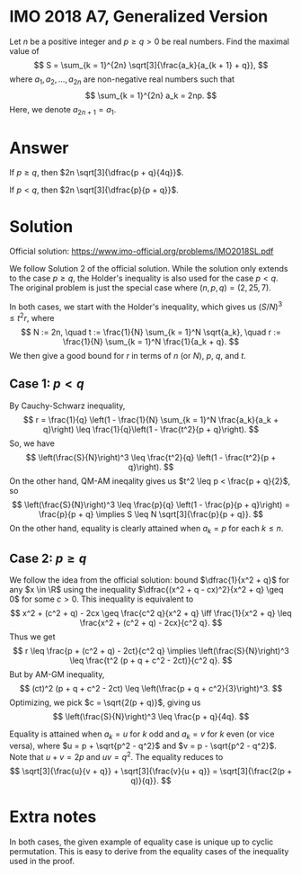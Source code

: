 # IMO 2018 A7, Generalized Version

Let $n$ be a positive integer and $p \geq q > 0$ be real numbers.
Find the maximal value of
$$ S = \sum_{k = 1}^{2n} \sqrt[3]{\frac{a_k}{a_{k + 1} + q}}, $$
where $a_1, a_2, \ldots, a_{2n}$ are non-negative real numbers such that
$$ \sum_{k = 1}^{2n} a_k = 2np. $$
Here, we denote $a_{2n + 1} = a_1$.



# Answer

If $p \geq q$, then $2n \sqrt[3]{\dfrac{p + q}{4q}}$.

If $p < q$, then $2n \sqrt[3]{\dfrac{p}{p + q}}$.



# Solution

Official solution: <https://www.imo-official.org/problems/IMO2018SL.pdf>

We follow Solution 2 of the official solution.
While the solution only extends to the case $p \geq q$, the Holder's inequality is also used for the case $p < q$.
The original problem is just the special case where $(n, p, q) = (2, 25, 7)$.

In both cases, we start with the Holder's inequality, which gives us $(S/N)^3 \leq t^2 r$, where
$$ N := 2n, \quad t := \frac{1}{N} \sum_{k = 1}^N \sqrt{a_k}, \quad r := \frac{1}{N} \sum_{k = 1}^N \frac{1}{a_k + q}. $$
We then give a good bound for $r$ in terms of $n$ (or $N$), $p$, $q$, and $t$.

## Case 1: $p < q$

By Cauchy-Schwarz inequality,
$$ r = \frac{1}{q} \left(1 - \frac{1}{N} \sum_{k = 1}^N \frac{a_k}{a_k + q}\right) \leq \frac{1}{q}\left(1 - \frac{t^2}{p + q}\right). $$
So, we have
$$ \left(\frac{S}{N}\right)^3 \leq \frac{t^2}{q} \left(1 - \frac{t^2}{p + q}\right). $$
On the other hand, QM-AM ineqality gives us $t^2 \leq p < \frac{p + q}{2}$, so
$$ \left(\frac{S}{N}\right)^3 \leq \frac{p}{q} \left(1 - \frac{p}{p + q}\right) = \frac{p}{p + q} \implies S \leq N \sqrt[3]{\frac{p}{p + q}}. $$
On the other hand, equality is clearly attained when $a_k = p$ for each $k \leq n$.

## Case 2: $p \geq q$

We follow the idea from the official solution: bound $\dfrac{1}{x^2 + q}$ for any $x \in \R$ using the inequality $\dfrac{(x^2 + q - cx)^2}{x^2 + q} \geq 0$ for some $c > 0$.
This inequality is equivalent to
$$ x^2 + (c^2 + q) - 2cx \geq \frac{c^2 q}{x^2 + q} \iff \frac{1}{x^2 + q} \leq \frac{x^2 + (c^2 + q) - 2cx}{c^2 q}. $$
Thus we get
$$ r \leq \frac{p + (c^2 + q) - 2ct}{c^2 q} \implies \left(\frac{S}{N}\right)^3 \leq \frac{t^2 (p + q + c^2 - 2ct)}{c^2 q}. $$
But by AM-GM inequality,
$$ (ct)^2 (p + q + c^2 - 2ct) \leq \left(\frac{p + q + c^2}{3}\right)^3. $$
Optimizing, we pick $c = \sqrt{2(p + q)}$, giving us
$$ \left(\frac{S}{N}\right)^3 \leq \frac{p + q}{4q}. $$

Equality is attained when $a_k = u$ for $k$ odd and $a_k = v$ for $k$ even (or vice versa), where $u = p + \sqrt{p^2 - q^2}$ and $v = p - \sqrt{p^2 - q^2}$.
Note that $u + v = 2p$ and $uv = q^2$.
The equality reduces to
$$ \sqrt[3]{\frac{u}{v + q}} + \sqrt[3]{\frac{v}{u + q}} = \sqrt[3]{\frac{2(p + q)}{q}}. $$



# Extra notes

In both cases, the given example of equality case is unique up to cyclic permutation.
This is easy to derive from the equality cases of the inequality used in the proof.
